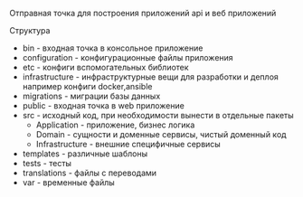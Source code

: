 Отправная точка для построения приложений api и веб приложений

Структура

- bin - входная точка в консольное приложение
- configuration - конфигурационные файлы приложения
- etc - конфиги вспомогательных библиотек
- infrastructure - инфраструктурные вещи для разработки и деплоя например конфиги docker,ansible
- migrations - миграции базы данных
- public - входная точка в web приложение
- src - исходный код, при необходимости вынести в отдельные пакеты
  - Application - приложение, бизнес логика
  - Domain - сущности и доменные сервисы, чистый доменный код
  - Infrastructure - внешние специфичные сервисы
- templates - различные шаблоны
- tests - тесты
- translations - файлы с переводами
- var - временные файлы



